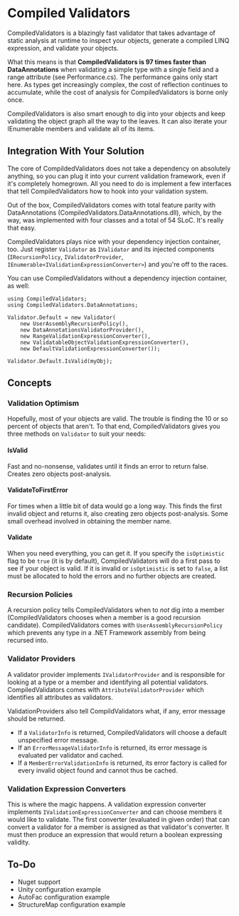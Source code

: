 # Compiled Validators

CompiledValidators is a blazingly fast validator that takes advantage 
of static analysis at runtime to inspect your objects, generate a compiled
LINQ expression, and validate your objects.

What this means is that **CompiledValidators is 97 times faster than DataAnnotations**
when validating a simple type with a single field and a range attribute (see Performance.cs).
The performance gains only start here. As types get increasingly complex, the cost of 
reflection continues to accumulate, while the cost of analysis for CompiledValidators is
borne only once.

CompiledValidators is also smart enough to dig into your objects and keep validating the
object graph all the way to the leaves. It can also iterate your IEnumerable<T> members
and validate all of its items.

## Integration With Your Solution

The core of CompildedValidators does not take a dependency on absolutely anything,
so you can plug it into your current validation framework, even if it's completely homegrown.
All you need to do is implement a few interfaces that tell CompiledValidators how to hook
into your validation system.

Out of the box, CompiledValidators comes with total feature parity with DataAnnotations 
(CompiledValidators.DataAnnotations.dll), which, by the way, was implemented with four 
classes and a total of 54 SLoC. It's really that easy.

CompiledValidators plays nice with your dependency injection container, too. Just register
`Validator` as `IValidator` and its injected components (`IRecursionPolicy`, `IValidatorProvider`,
`IEnumerable<IValidationExpressionConverter>`) and you're off to the races.

You can use CompiledValidators without a dependency injection container, as well:

    using CompiledValidators;
    using CompiledValidators.DataAnnotations;

    Validator.Default = new Validator(
        new UserAssemblyRecursionPolicy(),
        new DataAnnotationsValidatorProvider(),
        new RangeValidationExpressionConverter(),
        new ValidatableObjectValidationExpressionConverter(),
        new DefaultValidationExpressionConverter());

    Validator.Default.IsValid(myObj);

## Concepts

### Validation Optimism

Hopefully, most of your objects are valid. The trouble is finding the 10 or so percent of objects
that aren't. To that end, CompiledValidators gives you three methods on `Validator` to suit your needs:

#### IsValid

Fast and no-nonsense, validates until it finds an error to return false. Creates zero objects
post-analysis.

#### ValidateToFirstError

For times when a little bit of data would go a long way. This finds the first invalid object and returns
it, also creating zero objects post-analysis. Some small overhead involved in obtaining the member name.

#### Validate

When you need everything, you can get it. If you specify the `isOptimistic` flag to be `true`
(it is by default), CompiledValidators will do a first pass to see if your object is valid.
If it is invalid or `isOptimistic` is set to `false`, a list must be allocated to hold the errors
and no further objects are created.

### Recursion Policies

A recursion policy tells CompiledValidators when to *not* dig into a member (CompiledValidators chooses when
a member is a good recursion candidate). CompiledValidators comes with `UserAssemblyRecursionPolicy` which
prevents any type in a .NET Framework assembly from being recursed into.

### Validator Providers

A validator provider implements `IValidatorProvider` and is responsible for looking at a type or a member
and identifying all potential validators. CompiledValidators comes with `AttributeValidatorProvider` which
identifies all attributes as validators.

ValidationProviders also tell CompildValidators what, if any, error message should be returned. 
* If a `ValidatorInfo` is returned, CompiledValidators will choose a default unspecified error message.
* If an `ErrorMessageValidatorInfo` is returned, its error message is evaluated per validator and cached.
* If a `MemberErrorValidationInfo` is returned, its error factory is called for every invalid object found
    and cannot thus be cached.

### Validation Expression Converters

This is where the magic happens. A validation expression converter implements `IValidationExpressionConverter`
and can choose members it would like to validate. The first converter (evaluated in given order) that can 
convert a validator for a member is assigned as that validator's converter. It must then produce an expression
that would return a boolean expressing validity.

## To-Do
* Nuget support
* Unity configuration example
* AutoFac configuration example
* StructureMap configuration example

